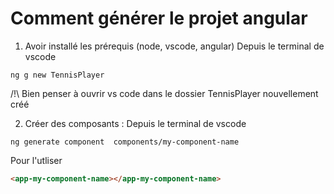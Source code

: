 # Comment générer le projet angular

1. Avoir installé les prérequis (node, vscode, angular)
 Depuis le terminal de vscode
```console
ng g new TennisPlayer
```
/!\ Bien penser à ouvrir vs code dans le dossier TennisPlayer nouvellement créé

2. Créer des composants : 
 Depuis le terminal de vscode
```console
ng generate component  components/my-component-name
```
Pour l'utliser 
```html
<app-my-component-name></app-my-component-name>
```
